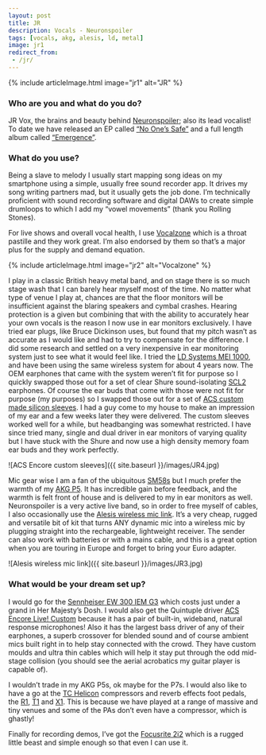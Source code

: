 ```yaml
---
layout: post
title: JR
description: Vocals - Neuronspoiler
tags: [vocals, akg, alesis, ld, metal]
image: jr1
redirect_from:
 - /jr/
---
```


{% include articleImage.html image="jr1" alt="JR" %}

### Who are you and what do you do?

JR Vox, the brains and beauty behind [Neuronspoiler](http://www.neuronspoiler.com/); also its lead vocalist!
To date we have released an EP called [“No One’s Safe”](http://amzn.to/1QW9EdJ) and a full length album called [“Emergence”](http://amzn.to/24Fy08M).

### What do you use?

Being a slave to melody I usually start mapping song ideas on my smartphone using a simple, usually free sound recorder app. It drives my song writing partners mad, but it usually gets the job done. I’m technically proficient with sound recording software and digital DAWs to create simple drumloops to which I add my “vowel movements” (thank you Rolling Stones).

For live shows and overall vocal health, I use [Vocalzone](http://amzn.to/24Fy3Bm) which is a throat pastille and they work great. I’m also endorsed by them so that’s a major plus for the supply and demand equation.

{% include articleImage.html image="jr2" alt="Vocalzone" %}

I play in a classic British heavy metal band, and on stage there is so much stage wash that I can barely hear myself most of the time. No matter what type of venue I play at, chances are that the floor monitors will be insufficient against the blaring speakers and cymbal crashes. Hearing protection is a given but combining that with the ability to accurately hear your own vocals is the reason I now use in ear monitors exclusively. I have tried ear plugs, like Bruce Dickinson uses, but found that my pitch wasn’t as accurate as I would like and had to try to compensate for the difference. I did some research and settled on a very inexpensive in ear monitoring system just to see what it would feel like. I tried the [LD Systems MEI 1000](http://amzn.to/24Fy601), and have been using the same wireless system for about 4 years now. The OEM earphones that came with the system weren’t fit for purpose so I quickly swapped those out for a set of clear Shure sound-isolating [SCL2](http://amzn.to/1QW9Qtu) earphones. Of course the ear buds that come with those were not fit for purpose (my purposes) so I swapped those out for a set of [ACS custom made silicon sleeves](http://acscustom.com/uk/product/acs-evolve-live-custom/). I had a guy come to my house to make an impression of my ear and a few weeks later they were delivered. The custom sleeves worked well for a while, but headbanging was somewhat restricted. I have since tried many, single and dual driver in ear monitors of varying quality but I have stuck with the Shure and now use a high density memory foam ear buds and they work perfectly.

![ACS Encore custom sleeves]({{ site.baseurl }}/images/JR4.jpg)

Mic gear wise I am a fan of the ubiquitous [SM58s](http://amzn.to/24FyfR0) but I much prefer the warmth of my [AKG P5](http://amzn.to/24Fyeg4). It has incredible gain before feedback, and the warmth is felt front of house and is delivered to my in ear monitors as well. Neuronspoiler is a very active live band, so in order to free myself of cables, I also occasionally use the [Alesis wireless mic link](http://amzn.to/24FylrT). It’s a very cheap, rugged and versatile bit of kit that turns ANY dynamic mic into a wireless mic by plugging straight into the rechargeable, lightweight receiver. The sender can also work with batteries or with a mains cable, and this is a great option when you are touring in Europe and forget to bring your Euro adapter.

![Alesis wireless mic link]({{ site.baseurl }}/images/JR3.jpg)

### What would be your dream set up?

I would go for the [Sennheiser EW 300 IEM G3](http://amzn.to/1QW9SRX) which costs just under a grand in Her Majesty’s Dosh. I would also get the Quintuple driver [ACS Encore Live! Custom](http://acscustom.com/uk/product/acs-encore-live-custom/) because it has a pair of built-in, wideband, natural response microphones! Also it has the largest bass driver of any of their earphones, a superb crossover for blended sound and of course ambient mics built right in to help stay connected with the crowd. They have custom moulds and ultra thin cables which will help it stay put through the odd mid-stage collision (you should see the aerial acrobatics my guitar player is capable of).

I wouldn’t trade in my AKG P5s, ok maybe for the P7s. I would also like to have a go at the [TC Helicon](http://www.tc-helicon.com/en/) compressors and reverb effects foot pedals, the [R1](http://www.tc-helicon.com/en/products/voicetone-r1/), [T1](http://www.tc-helicon.com/en/products/voicetone-t1/) and [X1](http://www.tc-helicon.com/en/products/voicetone-x1/). This is because we have played at a range of massive and tiny venues and some of the PAs don’t even have a compressor, which is ghastly!

Finally for recording demos, I’ve got the [Focusrite 2i2](http://amzn.to/24FyCv9) which is a rugged little beast and simple enough so that even I can use it.
